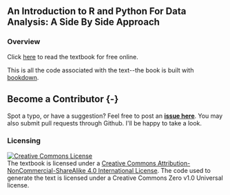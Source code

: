 ## An Introduction to R and Python For Data Analysis: A Side By Side Approach 

### Overview 

Click [here](https://tbrown122387.github.io/r_and_python_book/) to read the textbook for free online.

This is all the code associated with the text--the book is built with [bookdown](https://bookdown.org). 

## Become a Contributor {-}

Spot a typo, or have a suggestion? Feel free to post an [**issue here**](https://github.com/tbrown122387/r_and_python_book/issues). You may also submit pull requests through Github. I'll be happy to take a look.

### Licensing 

<a rel="license" href="http://creativecommons.org/licenses/by-nc-sa/4.0/"><img alt="Creative Commons License" style="border-width:0" src="https://i.creativecommons.org/l/by-nc-sa/4.0/88x31.png" /></a><br />The textbook is licensed under a <a rel="license" href="http://creativecommons.org/licenses/by-nc-sa/4.0/">Creative Commons Attribution-NonCommercial-ShareAlike 4.0 International License</a>. The code used to generate the text is licensed under a Creative Commons Zero v1.0 Universal license.


